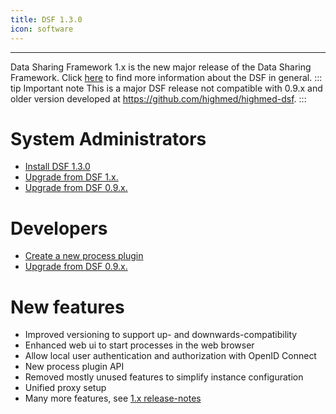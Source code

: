 ```yaml
---
title: DSF 1.3.0
icon: software
---
```

---

Data Sharing Framework 1.x is the new major release of the Data Sharing Framework. Click [here](/introduction/) to find more information about the DSF in general.
::: tip Important note
This is a major DSF release not compatible with 0.9.x and older version developed at https://github.com/highmed/highmed-dsf.
:::

# System Administrators

- [Install DSF 1.3.0](maintain/install)
- [Upgrade from DSF 1.x.](maintain/upgrade-from-1)
- [Upgrade from DSF 0.9.x.](maintain/upgrade-from-0)


# Developers
- [Create a new process plugin](develop/create)
- [Upgrade from DSF 0.9.x.](develop/upgrade-from-0)

# New features
- Improved versioning to support up- and downwards-compatibility
- Enhanced web ui to start processes in the web browser
- Allow local user authentication and authorization with OpenID Connect
- New process plugin API
- Removed mostly unused features to simplify instance configuration
- Unified proxy setup
- Many more features, see [1.x release-notes](https://github.com/datasharingframework/dsf/releases)


